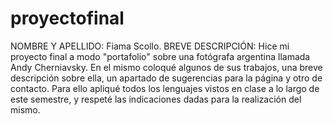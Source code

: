 # proyectofinal
NOMBRE Y APELLIDO: Fiama Scollo. 
BREVE DESCRIPCIÓN: Hice mi proyecto final a modo "portafolio" sobre una fotógrafa argentina llamada Andy Cherniavsky. En el mismo coloqué algunos de sus trabajos, una breve descripción sobre ella, un apartado de sugerencias para la página y otro de contacto. Para ello apliqué todos los lenguajes vistos en clase a lo largo de este semestre, y respeté las indicaciones dadas para la realización del mismo.
